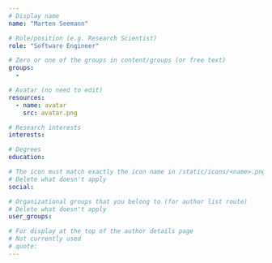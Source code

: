```yaml
---
# Display name
name: "Marten Seemann"

# Role/position (e.g. Research Scientist)
role: "Software Engineer"

# Zero or one of the groups in content/groups (or free text)
groups:
  -

# Avatar (no need to edit)
resources:
  - name: avatar
    src: avatar.png

# Research interests
interests:

# Degrees
education:

# The icon must match exactly the icon name in /static/icons/<name>.png
# Delete what doesn't apply
social:

# Organizational groups that you belong to (for author list route)
# Delete what doesn't apply
user_groups:

# For display at the top of the author details page
# Not currently used
# quote:
---
```

